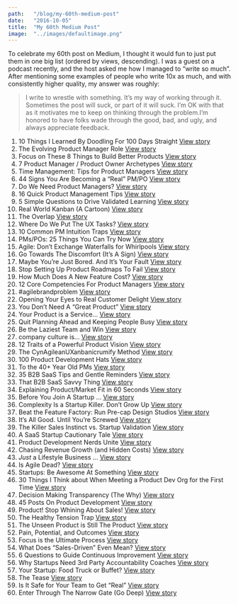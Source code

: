 ```yaml
---
path:	"/blog/my-60th-medium-post"
date:	"2016-10-05"
title:	"My 60th Medium Post"
image:	"../images/defaultimage.png"
---
```


To celebrate my 60th post on Medium, I thought it would fun to just put them in one big list (ordered by views, descending). I was a guest on a podcast recently, and the host asked me how I managed to “write so much”. After mentioning some examples of people who write 10x as much, and with consistently higher quality, my answer was roughly:


> I write to wrestle with something. It’s my way of working through it. Sometimes the post will suck, or part of it will suck. I’m OK with that as it motivates me to keep on thinking through the problem.I’m honored to have folks wade through the good, bad, and ugly, and always appreciate feedback.

1. 10 Things I Learned By Doodling For 100 Days Straight [View story](https://medium.com/personal-growth/10-things-i-learned-by-doodling-for-100-days-straight-a802753c5a25)
2. The Evolving Product Manager Role [View story](https://medium.com/the-creative-founder/the-evolving-product-manager-role-6f288bbc3cda)
3. Focus on These 8 Things to Build Better Products [View story](https://medium.com/p/focus-on-these-8-things-to-build-better-products-f2344c19602d)
4. 7 Product Manager / Product Owner Archetypes [View story](https://medium.com/p/7-product-manager-product-owner-archetypes-db4b484e134d)
5. Time Management: Tips for Product Managers [View story](https://medium.com/p/time-management-tips-for-product-managers-925e4ac5efa9)
6. 44 Signs You Are Becoming a “Real” PM/PO [View story](https://medium.com/p/44-signs-you-are-becoming-a-real-pm-po-b463bc60c849)
7. Do We Need Product Managers? [View story](https://medium.com/p/do-we-need-product-managers-9841b2749531)
8. 16 Quick Product Management Tips [View story](https://medium.com/p/16-quick-product-management-tips-292373151e7d)
9. 5 Simple Questions to Drive Validated Learning [View story](https://medium.com/p/4-simple-questions-to-drive-validated-learning-548a51a70ee5)
10. Real World Kanban (A Cartoon) [View story](https://medium.com/p/real-world-kanban-a-cartoon-116fd37f14ac)
11. The Overlap [View story](https://medium.com/p/the-overlap-puxeng-56dcfd33875b)
12. Where Do We Put The UX Tasks? [View story](https://medium.com/p/where-do-we-put-the-ux-tasks-2581eb04a04b)
13. 10 Common PM Intuition Traps [View story](https://medium.com/p/10-common-pm-intuition-traps-5a1ec5b3bdaf)
14. PMs/POs: 25 Things You Can Try Now [View story](https://medium.com/p/pms-pos-25-things-you-can-try-now-9790356aff87)
15. Agile: Don’t Exchange Waterfalls for Whirlpools [View story](https://medium.com/p/agile-dont-exchange-waterfalls-for-whirlpools-798c50c08457)
16. Go Towards The Discomfort (It’s A Sign) [View story](https://medium.com/p/go-towards-the-discomfort-its-a-sign-21ce4b1a8cc5)
17. Maybe You’re Just Bored. And It’s Your Fault [View story](https://medium.com/personal-growth/maybe-youre-just-bored-and-it-s-your-fault-46810dc57437)
18. Stop Setting Up Product Roadmaps To Fail [View story](https://medium.com/p/stop-setting-up-product-roadmaps-to-fail-3189452360a3)
19. How Much Does A New Feature Cost? [View story](https://medium.com/p/how-much-does-a-new-feature-cost-f93c82bf638f)
20. 12 Core Competencies For Product Managers [View story](https://medium.com/p/12-core-competencies-for-product-managers-8d5744f91bd)
21. #agilebrandproblem [View story](https://medium.com/p/agilebrandproblem-e57f3aba46a1)
22. Opening Your Eyes to Real Customer Delight [View story](https://medium.com/p/opening-your-eyes-to-real-customer-delight-80e3a883bd93)
23. You Don’t Need A “Great Product” [View story](https://medium.com/p/you-dont-need-a-great-product-611c14343aa9)
24. Your Product is a Service… [View story](https://medium.com/p/your-product-is-a-service-f70d92b7e992)
25. Quit Planning Ahead and Keeping People Busy [View story](https://medium.com/p/quit-planning-ahead-and-keeping-people-busy-937e74d5a1fb)
26. Be the Laziest Team and Win [View story](https://medium.com/p/be-the-laziest-team-and-win-cad598aced34)
27. company culture is… [View story](https://medium.com/p/company-culture-is-44592c36958c)
28. 12 Traits of a Powerful Product Vision [View story](https://medium.com/p/12-traits-of-a-powerful-product-vision-df3dd4b61072)
29. The CynAgileanUXanbanicrumify Method [View story](https://medium.com/p/the-cynagileanuxanbanicrumify-method-f9fdd6bf4bc2)
30. 100 Product Development Hats [View story](https://medium.com/p/100-product-development-hats-7fabbded6b8d)
31. To the 40+ Year Old PMs [View story](https://medium.com/p/to-the-40-year-old-pms-1d76fca3e1e6)
32. 35 B2B SaaS Tips and Gentle Reminders [View story](https://medium.com/p/35-b2b-saas-tips-and-gentle-reminders-789e039d1323)
33. That B2B SaaS Savvy Thing [View story](https://medium.com/p/that-b2b-saas-savvy-thing-ae56917e33c3)
34. Explaining Product/Market Fit in 60 Seconds [View story](https://medium.com/p/explaining-product-market-fit-in-60-seconds-80a0b46638b3)
35. Before You Join A Startup … [View story](https://medium.com/p/before-you-join-a-startup-2ca1fae490cf)
36. Complexity Is a Startup Killer. Don’t Grow Up [View story](https://medium.com/p/complexity-is-a-startup-killer-dont-grow-up-fd3a6883480)
37. Beat the Feature Factory: Run Pre-cap Design Studios [View story](https://medium.com/p/beat-the-feature-factory-run-pre-cap-design-studios-725d1c83ecd7)
38. It’s All Good. Until You’re Screwed [View story](https://medium.com/p/its-all-good-until-you-re-screwed-fe944e6e9a74)
39. The Killer Sales Instinct vs. Startup Validation [View story](https://medium.com/p/the-killer-sales-instinct-vs-startup-validation-da705b93c40d)
40. A SaaS Startup Cautionary Tale [View story](https://medium.com/p/a-saas-startup-cautionary-tale-dcf7eabd6402)
41. Product Development Nerds Unite [View story](https://medium.com/p/product-development-nerds-unite-1b9f5741cc95)
42. Chasing Revenue Growth (and Hidden Costs) [View story](https://medium.com/p/chasing-revenue-growth-and-hidden-costs-b63374bcf988)
43. *Just* a Lifestyle Business … [View story](https://medium.com/p/just-a-lifestyle-business-40ab8f20e005)
44. Is Agile Dead? [View story](https://medium.com/p/is-agile-dead-b34745c69837)
45. Startups: Be Awesome At Something [View story](https://medium.com/p/startups-be-awesome-at-something-8f9344aa09d3)
46. 30 Things I Think about When Meeting a Product Dev Org for the First Time [View story](https://medium.com/p/30-things-i-think-about-when-meeting-a-product-dev-org-for-the-first-time-98ba215ebe4e)
47. Decision Making Transparency (The Why) [View story](https://medium.com/p/decision-making-transparency-the-why-7f90e48fded)
48. 45 Posts On Product Development [View story](https://medium.com/p/45-posts-on-product-development-d395174f8505)
49. Product! Stop Whining About Sales! [View story](https://medium.com/p/product-stop-whining-about-sales-dcd10640ded4)
50. The Healthy Tension Trap [View story](https://medium.com/p/the-healthy-tension-trap-92727d23e37c)
51. The Unseen Product is Still The Product [View story](https://medium.com/p/the-unseen-product-is-still-the-product-8e720c98a556)
52. Pain, Potential, and Outcomes [View story](https://medium.com/p/pain-potential-and-outcomes-35e1a68cacdd)
53. Focus is the Ultimate Process [View story](https://medium.com/p/focus-is-the-ultimate-process-1c1749c20eed)
54. What Does “Sales-Driven” Even Mean? [View story](https://medium.com/p/what-does-sales-driven-even-mean-7a6ee976f1ef)
55. 6 Questions to Guide Continuous Improvement [View story](https://medium.com/p/6-questions-to-guide-continuous-improvement-4b220da713e)
56. Why Startups Need 3rd Party Accountability Coaches [View story](https://medium.com/p/why-startups-need-3rd-party-accountability-coaches-a6c450ca276d)
57. Your Startup: Food Truck or Buffet? [View story](https://medium.com/p/your-startup-food-truck-or-buffet-e619c818c190)
58. The Tease [View story](https://medium.com/p/the-tease-a7ce9053de4b)
59. Is It Safe for Your Team to Get “Real” [View story](https://medium.com/p/is-it-safe-for-your-team-to-get-real-843f297aeda9)
60. Enter Through The Narrow Gate (Go Deep) [View story](https://medium.com/p/enter-through-the-narrow-gate-go-deep-c2d6528e380a)
